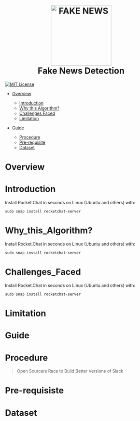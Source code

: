 <h1 align="center">
  <img src="https://www.thehindu.com/opinion/op-ed/x9sol6/article29451786.ece/ALTERNATES/FREE_960/Fake-news" height="200px" width="200px" alt="FAKE NEWS"><br>
  Fake News Detection
</h1>

[![MIT License](https://img.shields.io/badge/license-MIT-blue.svg?style=flat)](https://github.com/Manimaran-SM/Fake_News_Detection/blob/master/LICENSE)

* [Overview](#Overview)
   * [Introduction](#Introduction)
   * [Why this Algorithm?](#Why_this_Algorithm?)
   * [Challenges Faced](#Challenges_Faced)
   * [Limitation](#Limitation)
   
* [Guide](#Guide)
  * [Procedure](#Procedure)
  * [Pre-requisite](#Pre-requisiste)
  * [Dataset](#Dataset)


# Overview



# Introduction

Install Rocket.Chat in seconds on Linux (Ubuntu and others) with:

```
sudo snap install rocketchat-server
```


# Why_this_Algorithm?


Install Rocket.Chat in seconds on Linux (Ubuntu and others) with:

```
sudo snap install rocketchat-server
```



# Challenges_Faced


Install Rocket.Chat in seconds on Linux (Ubuntu and others) with:

```
sudo snap install rocketchat-server
```


# Limitation



# Guide

# Procedure
> Open Sourcers Race to Build Better Versions of Slack


# Pre-requisiste



# Dataset

